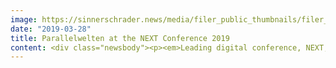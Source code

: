 ```yaml
---
image: https://sinnerschrader.news/media/filer_public_thumbnails/filer_public/a6/0f/a60fca6f-f6e1-49e5-bddb-a7b1fd76e29f/700px_main_topic_visual_pm.png__480x288_q85_crop_subsampling-2_upscale.png
date: "2019-03-28"
title: Parallelwelten at the NEXT Conference 2019
content: <div class="newsbody"><p><em>Leading digital conference, NEXT, announces this year’s theme and provides rare new food for thought</em></p><p>“Parallelwelten”<em> sees digitalisation in five different dimensions&#58; global, local, technological, entrepreneurial and scientific</em></p><p><strong>Hamburg, March 2019</strong> – Over 1,500 digital decision-makers, forward thinkers and creative minds from businesses and organisations will convene at NEXT, the international digital conference on the Reeperbahn in Hamburg, on 19 and 20 September 2019. Together, they will discuss technology trends and new realities for users and businesses under this year’s theme, “Parallelwelten”.</p><p>30 years since its invention, the Internet has connected the whole world, but also contributed to its fragmentation. People disappear into their own universes, create parallel existences for themselves and perceive reality differently. When we look at these parallel worlds, we have come a long way from merely talking about filter bubbles, company silos or fake news.</p><p>“Our reality is increasingly defined by digital products and technologies, which gives us more freedom than ever before. Our analogue and digital lives have long since merged – not into a single world, but rather into many different ones,” says Matthias Schrader, founder of NEXT, CEO of SinnerSchrader/Managing Director of Accenture Interactive DACH. “These realities coexist, sometimes outside of our perception. In the best case, we can choose the one that we find most promising.”</p><p>At NEXT19, various dimensions of our digital existence will be made visible, and influencers will build bridges between the parallel worlds. NEXT19 speakers from Europe, China, Africa and the USA will highlight digital developments on every continent and their significance for people and markets in Germany. Parallel innovation processes will be illuminated, and there will be discussion on how technologies such as AI, voice, VR or quantum computing are adding to our lives layer by layer, world by world. </p><p>"Parallel worlds can now be found in almost every company with an established digital strategy. Innovation departments and digital hubs are building the future with new culture and flexible rules - at the same time the previous identity and product world of the company earns money," says Volker Martens, co-organizer of NEXT and CEO of FAKTOR 3. "The management of these internal parallel worlds is an essential part of successful corporate management."</p><p><em>We live in parallel worlds, with a shared responsibility.</em></p><p>At NEXT19, we investigate these <strong>Parallelwelten</strong> from five different angles&#58; global, local, technological, corporate and scientific.</p><p><strong>Global Parallelwelten&#58; Other Worlds</strong><br/>We tend to forget that life isn’t confined to Silicon Valley. We’ll take an open look at what’s growing fast in China, India and selected African countries. What do these developments mean for people and companies in Europe?</p><p><strong>Local Parallelwelten&#58; Fragmentation</strong><br/>Whether it’s the urban-rural divide, the generation gap, or any other cause of division, humans are diving deeper into their own universes and decoupling themselves from one another in favour of new tribal structures. This fragmentation presents a behemoth task for companies, both internally and in how they define their target groups. Politics isn’t immune from this fragmentation and faces a huge challenge in reaching people in these new tribal realities. So how do we bring these worlds together and build bridges between them? </p><p><strong>Technological Parallelwelten&#58; New Realities</strong><br/>Code permeates our lives like an invisible dimension. We talk to voice systems, allow our knowledge to be controlled by algorithms, analyse our emotions with machines, observe ourselves through computers, and fight digital wars. How does this invisible dimension affect our reality? And what is happening beneath the surface without us realising?</p><p><strong>Corporate Parallelwelten&#58; Parallel Innovation</strong><br/>How do you continuously improve existing products while simultaneously developing new ideas with transformational potential? How can parallel innovation structures go beyond pure efficiency and help us to answer this increasingly important question? </p><p><strong>Scientific Parallelwelten - Quantum et al.</strong><br/>Quantum mechanics, the ‘harbinger’ of parallel worlds, has made an important breakthrough&#58; quantum computing is about to leave the lab. It’s a fascinating technology that goes beyond the binary logic that dominated the early 21st century. What possibilities is it likely to open up for us in the years to come?</p><p><a class="news-backlink" href="/en/"><svg class="svg-ico svg-ico--arrow-left"><use xlink&#58;href="#arrow-down"></use></svg>Back to the overview</a></p></div>
---
```

